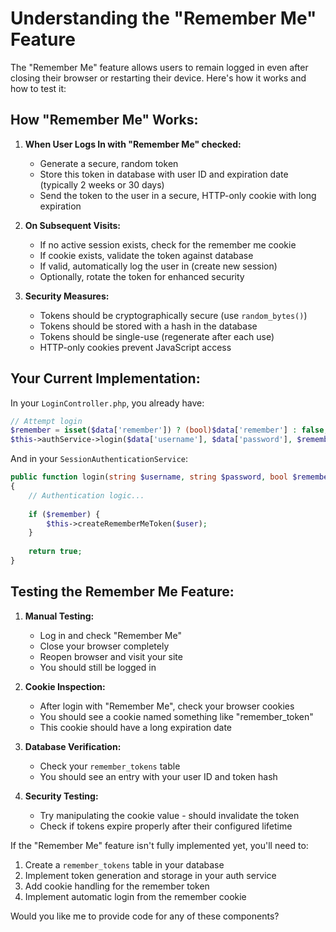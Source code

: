 # Understanding the "Remember Me" Feature

The "Remember Me" feature allows users to remain logged in even after closing their browser or restarting their device. Here's how it works and how to test it:

## How "Remember Me" Works:

1. **When User Logs In with "Remember Me" checked:**
   - Generate a secure, random token
   - Store this token in database with user ID and expiration date (typically 2 weeks or 30 days)
   - Send the token to the user in a secure, HTTP-only cookie with long expiration

2. **On Subsequent Visits:**
   - If no active session exists, check for the remember me cookie
   - If cookie exists, validate the token against database
   - If valid, automatically log the user in (create new session)
   - Optionally, rotate the token for enhanced security

3. **Security Measures:**
   - Tokens should be cryptographically secure (use `random_bytes()`)
   - Tokens should be stored with a hash in the database
   - Tokens should be single-use (regenerate after each use)
   - HTTP-only cookies prevent JavaScript access

## Your Current Implementation:

In your `LoginController.php`, you already have:

```php
// Attempt login
$remember = isset($data['remember']) ? (bool)$data['remember'] : false;
$this->authService->login($data['username'], $data['password'], $remember);
```

And in your `SessionAuthenticationService`:

```php
public function login(string $username, string $password, bool $remember = false): bool
{
    // Authentication logic...
    
    if ($remember) {
        $this->createRememberMeToken($user);
    }
    
    return true;
}
```

## Testing the Remember Me Feature:

1. **Manual Testing:**
   - Log in and check "Remember Me"
   - Close your browser completely
   - Reopen browser and visit your site
   - You should still be logged in

2. **Cookie Inspection:**
   - After login with "Remember Me", check your browser cookies
   - You should see a cookie named something like "remember_token"
   - This cookie should have a long expiration date

3. **Database Verification:**
   - Check your `remember_tokens` table
   - You should see an entry with your user ID and token hash

4. **Security Testing:**
   - Try manipulating the cookie value - should invalidate the token
   - Check if tokens expire properly after their configured lifetime

If the "Remember Me" feature isn't fully implemented yet, you'll need to:

1. Create a `remember_tokens` table in your database
2. Implement token generation and storage in your auth service
3. Add cookie handling for the remember token
4. Implement automatic login from the remember cookie

Would you like me to provide code for any of these components?